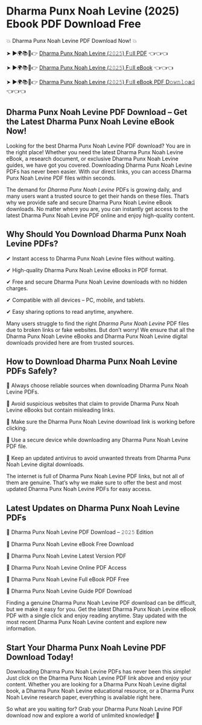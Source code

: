 # Dharma Punx Noah Levine (2025) Ebook PDF Download Free

💥 Dharma Punx Noah Levine PDF Download Now! 💥

➤ ►🌍📚📱👉 [Dharma Punx Noah Levine (𝟸𝟶𝟸𝟻) F𝚞ll PDF](https://getpdf.xyz/dharma-punx-noah-levine) 👈👈👈


➤ ►🌍📚📱👉 [Dharma Punx Noah Levine (𝟸𝟶𝟸𝟻) F𝚞ll eBook](https://getpdf.xyz/dharma-punx-noah-levine) 👈👈👈


➤ ►🌍📚📱👉 [Dharma Punx Noah Levine (𝟸𝟶𝟸𝟻) F𝚞ll eBook PDF D𝚘𝚠𝚗𝚕𝚘a𝚍](https://getpdf.xyz/dharma-punx-noah-levine) 👈👈👈


## Dharma Punx Noah Levine PDF Download – Get the Latest Dharma Punx Noah Levine eBook Now!

Looking for the best Dharma Punx Noah Levine PDF download? You are in the right place! Whether you need the latest Dharma Punx Noah Levine eBook, a research document, or exclusive Dharma Punx Noah Levine guides, we have got you covered. Downloading Dharma Punx Noah Levine PDFs has never been easier. With our direct links, you can access Dharma Punx Noah Levine PDF files within seconds.

The demand for *Dharma Punx Noah Levine* PDFs is growing daily, and many users want a trusted source to get their hands on these files. That’s why we provide safe and secure Dharma Punx Noah Levine eBook downloads. No matter where you are, you can instantly get access to the latest Dharma Punx Noah Levine PDF online and enjoy high-quality content.

## Why Should You Download Dharma Punx Noah Levine PDFs?

✔ Instant access to Dharma Punx Noah Levine files without waiting.

✔ High-quality Dharma Punx Noah Levine eBooks in PDF format.

✔ Free and secure Dharma Punx Noah Levine downloads with no hidden charges.

✔ Compatible with all devices – PC, mobile, and tablets.

✔ Easy sharing options to read anytime, anywhere.

Many users struggle to find the right *Dharma Punx Noah Levine* PDF files due to broken links or fake websites. But don’t worry! We ensure that all the Dharma Punx Noah Levine eBooks and Dharma Punx Noah Levine digital downloads provided here are from trusted sources.

## How to Download Dharma Punx Noah Levine PDFs Safely?

📌 Always choose reliable sources when downloading Dharma Punx Noah Levine PDFs.

📌 Avoid suspicious websites that claim to provide Dharma Punx Noah Levine eBooks but contain misleading links.

📌 Make sure the Dharma Punx Noah Levine download link is working before clicking.

📌 Use a secure device while downloading any Dharma Punx Noah Levine PDF file.

📌 Keep an updated antivirus to avoid unwanted threats from Dharma Punx Noah Levine digital downloads.

The internet is full of Dharma Punx Noah Levine PDF links, but not all of them are genuine. That’s why we make sure to offer the best and most updated Dharma Punx Noah Levine PDFs for easy access.

## Latest Updates on Dharma Punx Noah Levine PDFs

🔹 Dharma Punx Noah Levine PDF Download – 𝟸𝟶𝟸𝟻 Edition

🔹 Dharma Punx Noah Levine eBook Free Download

🔹 Dharma Punx Noah Levine Latest Version PDF

🔹 Dharma Punx Noah Levine Online PDF Access

🔹 Dharma Punx Noah Levine Full eBook PDF Free

🔹 Dharma Punx Noah Levine Guide PDF Download

Finding a genuine Dharma Punx Noah Levine PDF download can be difficult, but we make it easy for you. Get the latest Dharma Punx Noah Levine eBook PDF with a single click and enjoy reading anytime. Stay updated with the most recent Dharma Punx Noah Levine content and explore new information.

## Start Your Dharma Punx Noah Levine PDF Download Today!

Downloading Dharma Punx Noah Levine PDFs has never been this simple! Just click on the Dharma Punx Noah Levine PDF link above and enjoy your content. Whether you are looking for a Dharma Punx Noah Levine digital book, a Dharma Punx Noah Levine educational resource, or a Dharma Punx Noah Levine research paper, everything is available right here.

So what are you waiting for? Grab your Dharma Punx Noah Levine PDF download now and explore a world of unlimited knowledge! 🚀